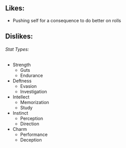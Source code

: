 

## Likes:
- Pushing self for a consequence to do better on rolls

## Dislikes:


###### Stat Types:

- Strength
	- Guts
	- Endurance
- Deftness
	- Evasion
	- Investigation
- Intellect
	- Memorization
	- Study
- Instinct
	- Perception
	- Direction
- Charm
	- Performance
	- Deception
